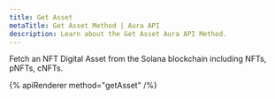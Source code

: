 ```yaml
---
title: Get Asset
metaTitle: Get Asset Method | Aura API
description: Learn about the Get Asset Aura API Method.
---
```


Fetch an NFT Digital Asset from the Solana blockchain including NFTs, pNFTs, cNFTs.

{% apiRenderer method="getAsset" /%}
